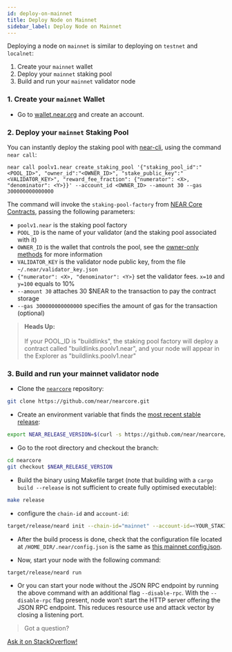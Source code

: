 ```yaml
---
id: deploy-on-mainnet
title: Deploy Node on Mainnet
sidebar_label: Deploy Node on Mainnet
---
```



Deploying a node on `mainnet` is similar to deploying on `testnet` and `localnet`:
1. Create your `mainnet` wallet
2. Deploy your `mainnet` staking pool
3. Build and run your `mainnet` validator node

### 1. Create your `mainnet` Wallet
- Go to [wallet.near.org](https://wallet.near.org/) and create an account.

### 2. Deploy your `mainnet` Staking Pool
You can instantly deploy the staking pool with [near-cli](https://github.com/near/near-cli), using the command `near call`:

```
near call poolv1.near create_staking_pool '{"staking_pool_id":"<POOL_ID>", "owner_id":"<OWNER_ID>", "stake_public_key":"<VALIDATOR_KEY>", "reward_fee_fraction": {"numerator": <X>, "denominator": <Y>}}' --account_id <OWNER_ID> --amount 30 --gas 300000000000000
```

The command will invoke the `staking-pool-factory` from [NEAR Core Contracts](https://github.com/near/core-contracts), passing the following parameters:

- `poolv1.near` is the staking pool factory
- `POOL_ID` is the name of your validator (and the staking pool associated with it)
- `OWNER_ID` is the wallet that controls the pool, see the [owner-only methods](https://github.com/near/core-contracts/tree/master/staking-pool#owner-only-methods) for more information
- `VALIDATOR_KEY` is the validator node public key, from the file `~/.near/validator_key.json`
- `{"numerator": <X>, "denominator": <Y>}` set the validator fees. `x=10` and `y=100` equals to 10%
- `--amount 30` attaches 30 $NEAR to the transaction to pay the contract storage
- `--gas 300000000000000` specifies the amount of gas for the transaction (optional)

<blockquote class="info">
<strong>Heads Up:</strong><br><br>
If your POOL_ID is "buildlinks", the staking pool factory will deploy a contract called "buildlinks.poolv1.near", and your node will appear in the Explorer as "buildlinks.poolv1.near"
</blockquote>

### 3. Build and run your mainnet validator node

- Clone the [`nearcore`](https://github.com/near/nearcore) repository:

```bash
git clone https://github.com/near/nearcore.git
```  

- Create an environment variable that finds the [most recent stable release](https://github.com/near/nearcore/releases):

```bash
export NEAR_RELEASE_VERSION=$(curl -s https://github.com/near/nearcore/releases/latest | tr '/" ' '\n' | grep "[0-9]\.[0-9]*\.[0-9]" | head -n 1)
```

- Go to the root directory and checkout the branch:

```bash
cd nearcore
git checkout $NEAR_RELEASE_VERSION
```

- Build the binary using Makefile target (note that building with
  a `cargo build --release` is not sufficient to create fully
  optimised executable):

```bash
make release
```

- configure the `chain-id` and `account-id`:

```bash
target/release/neard init --chain-id="mainnet" --account-id=<YOUR_STAKING_POOL_ID>
```
  - After the build process is done, check that the configuration file located at `/HOME_DIR/.near/config.json` is the same as [this mainnet config.json](https://s3-us-west-1.amazonaws.com/build.nearprotocol.com/nearcore-deploy/mainnet/config.json).

  - Now, start your node with the following command:
```
target/release/neard run
```
 - Or you can start your node without the JSON RPC endpoint by running the above command with an additional flag `--disable-rpc`. With the `--disable-rpc` flag present, node won’t start the HTTP server offering the JSON RPC endpoint. This reduces resource use and attack vector by closing a listening port.


>Got a question?
<a href="https://stackoverflow.com/questions/tagged/nearprotocol">
  <h8>Ask it on StackOverflow!</h8></a>
